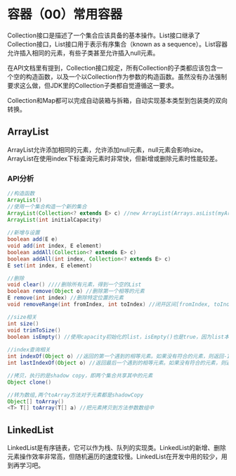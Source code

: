 # 容器（00）常用容器

Collection接口是描述了一个集合应该具备的基本操作。List接口继承了Collection接口，List接口用于表示有序集合（known as a sequence）。List容器允许插入相同的元素，有些子类甚至允许插入null元素。

在API文档里有提到，Collection接口规定，所有Collection的子类都应该包含一个空的构造函数，以及一个以Collection作为参数的构造函数。虽然没有办法强制要求这么做，但JDK里的Collection子类都自觉遵循这一要求。

Collection和Map都可以完成自动装箱与拆箱，自动实现基本类型到包装类的双向转换。

## ArrayList

ArrayList允许添加相同的元素，允许添加null元素，null元素会影响size。ArrayList在使用index下标查询元素时非常快，但新增或删除元素时性能较差。

### API分析

```java
//构造函数
ArrayList()
//使用一个集合构造一个新的集合
ArrayList(Collection<? extends E> c) //new ArrayList(Arrays.asList(myArray));
ArrayList(int initialCapacity)
  
//新增与设置
boolean add(E e)
void add(int index, E element) 
boolean addAll(Collection<? extends E> c)
boolean addAll(int index, Collection<? extends E> c)
E set(int index, E element)

//删除
void clear() ////删除所有元素，得到一个空的List
boolean remove(Object o) //删除第一个相等的元素
E remove(int index) //删除特定位置的元素
void removeRange(int fromIndex, int toIndex) //闭开区间[fromIndex, toIndex)

//size相关
int size() 
void trimToSize() 
boolean isEmpty() //使用capacity初始化的list，isEmpty()也是true，因为list本身并没包含元素，只是有空位而已
  
//index查询相关
int indexOf(Object o) //返回的第一个遇到的相等元素。如果没有符合的元素，则返回-1
int lastIndexOf(Object o) //返回最后一个遇到的相等元素。如果没有符合的元素，则返回-1

//拷贝，执行的是shadow copy，即两个集合共享其中的元素
Object clone() 

//转为数组,两个toArray方法对于元素都是shadowCopy
Object[] toArray() 
<T> T[] toArray(T[] a) //把元素拷贝到方法参数数组中
```

## LinkedList

LinkedList是有序链表，它可以作为栈、队列的实现类。LinkedList的新增、删除元素操作效率非常高，但随机遍历的速度较慢。LinkedList在开发中用的较少，用到再学习吧。


